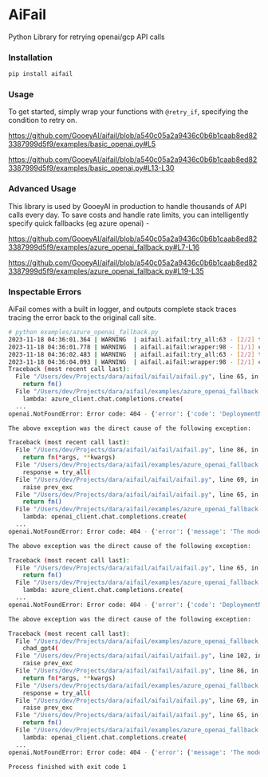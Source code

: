 # AiFail
Python Library for retrying openai/gcp API calls    

### Installation

```bash
pip install aifail
```

### Usage

To get started, simply wrap your functions with `@retry_if`, specifying the condition to retry on.

https://github.com/GooeyAI/aifail/blob/a540c05a2a9436c0b6b1caab8ed823387999d5f9/examples/basic_openai.py#L5

https://github.com/GooeyAI/aifail/blob/a540c05a2a9436c0b6b1caab8ed823387999d5f9/examples/basic_openai.py#L13-L30


### Advanced Usage

This library is used by GooeyAI in production to handle thousands of API calls every day. 
To save costs and handle rate limits, you can intelligently specify quick fallbacks (eg azure openai) -

https://github.com/GooeyAI/aifail/blob/a540c05a2a9436c0b6b1caab8ed823387999d5f9/examples/azure_openai_fallback.py#L7-L16

https://github.com/GooeyAI/aifail/blob/a540c05a2a9436c0b6b1caab8ed823387999d5f9/examples/azure_openai_fallback.py#L19-L35

### Inspectable Errors

AiFail comes with a built in logger, and outputs complete stack traces tracing the error back to the original call site.

```bash
# python examples/azure_openai_fallback.py 
2023-11-18 04:36:01.364 | WARNING  | aifail.aifail:try_all:63 - [2/2] tyring next fn, prev_exc=NotFoundError("Error code: 404 - {'error': {'code': 'DeploymentNotFound', 'message': 'The API deployment for this resource does not exist. If you created the deployment within the last 5 minutes, please wait a moment and try again.'}}")
2023-11-18 04:36:01.778 | WARNING  | aifail.aifail:wrapper:98 - [1/1] captured error, retry_delay=0.4117675457681431s, exc=NotFoundError("Error code: 404 - {'error': {'message': 'The model `gpt-4-x` does not exist', 'type': 'invalid_request_error', 'param': None, 'code': 'model_not_found'}}")
2023-11-18 04:36:02.483 | WARNING  | aifail.aifail:try_all:63 - [2/2] tyring next fn, prev_exc=NotFoundError("Error code: 404 - {'error': {'code': 'DeploymentNotFound', 'message': 'The API deployment for this resource does not exist. If you created the deployment within the last 5 minutes, please wait a moment and try again.'}}")
2023-11-18 04:36:04.093 | WARNING  | aifail.aifail:wrapper:98 - [2/1] captured error, retry_delay=0.9974197744911488s, exc=NotFoundError("Error code: 404 - {'error': {'message': 'The model `gpt-4-x` does not exist', 'type': 'invalid_request_error', 'param': None, 'code': 'model_not_found'}}")
Traceback (most recent call last):
  File "/Users/dev/Projects/dara/aifail/aifail/aifail.py", line 65, in try_all
    return fn()
  File "/Users/dev/Projects/dara/aifail/examples/azure_openai_fallback.py", line 28, in <lambda>
    lambda: azure_client.chat.completions.create(
  ...
openai.NotFoundError: Error code: 404 - {'error': {'code': 'DeploymentNotFound', 'message': 'The API deployment for this resource does not exist. If you created the deployment within the last 5 minutes, please wait a moment and try again.'}}

The above exception was the direct cause of the following exception:

Traceback (most recent call last):
  File "/Users/dev/Projects/dara/aifail/aifail/aifail.py", line 86, in wrapper
    return fn(*args, **kwargs)
  File "/Users/dev/Projects/dara/aifail/examples/azure_openai_fallback.py", line 26, in chad_gpt4
    response = try_all(
  File "/Users/dev/Projects/dara/aifail/aifail/aifail.py", line 69, in try_all
    raise prev_exc
  File "/Users/dev/Projects/dara/aifail/aifail/aifail.py", line 65, in try_all
    return fn()
  File "/Users/dev/Projects/dara/aifail/examples/azure_openai_fallback.py", line 34, in <lambda>
    lambda: openai_client.chat.completions.create(
  ...
openai.NotFoundError: Error code: 404 - {'error': {'message': 'The model `gpt-4-x` does not exist', 'type': 'invalid_request_error', 'param': None, 'code': 'model_not_found'}}

The above exception was the direct cause of the following exception:

Traceback (most recent call last):
  File "/Users/dev/Projects/dara/aifail/aifail/aifail.py", line 65, in try_all
    return fn()
  File "/Users/dev/Projects/dara/aifail/examples/azure_openai_fallback.py", line 28, in <lambda>
    lambda: azure_client.chat.completions.create(
  ...
openai.NotFoundError: Error code: 404 - {'error': {'code': 'DeploymentNotFound', 'message': 'The API deployment for this resource does not exist. If you created the deployment within the last 5 minutes, please wait a moment and try again.'}}

The above exception was the direct cause of the following exception:

Traceback (most recent call last):
  File "/Users/dev/Projects/dara/aifail/examples/azure_openai_fallback.py", line 43, in <module>
    chad_gpt4(
  File "/Users/dev/Projects/dara/aifail/aifail/aifail.py", line 102, in wrapper
    raise prev_exc
  File "/Users/dev/Projects/dara/aifail/aifail/aifail.py", line 86, in wrapper
    return fn(*args, **kwargs)
  File "/Users/dev/Projects/dara/aifail/examples/azure_openai_fallback.py", line 26, in chad_gpt4
    response = try_all(
  File "/Users/dev/Projects/dara/aifail/aifail/aifail.py", line 69, in try_all
    raise prev_exc
  File "/Users/dev/Projects/dara/aifail/aifail/aifail.py", line 65, in try_all
    return fn()
  File "/Users/dev/Projects/dara/aifail/examples/azure_openai_fallback.py", line 34, in <lambda>
    lambda: openai_client.chat.completions.create(
  ...
openai.NotFoundError: Error code: 404 - {'error': {'message': 'The model `gpt-4-x` does not exist', 'type': 'invalid_request_error', 'param': None, 'code': 'model_not_found'}}

Process finished with exit code 1
```
